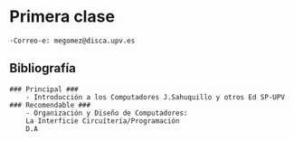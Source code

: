 # Primera clase #
    ·Correo-e: megomez@disca.upv.es
## Bibliografía ##
    ### Principal ###
        - Introducción a los Computadores J.Sahuquillo y otros Ed SP-UPV
    ### Recomendable ###
        - Organización y Diseño de Computadores:
        La Interficie Circuítería/Programación
        D.A